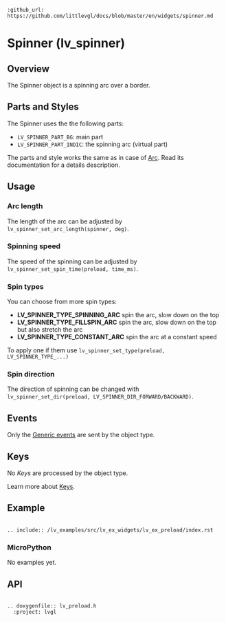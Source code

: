 ```eval_rst
:github_url: https://github.com/littlevgl/docs/blob/master/en/widgets/spinner.md
```
# Spinner (lv_spinner)

## Overview
The Spinner object is a spinning arc over a border. 

## Parts and Styles

The Spinner uses the the following parts:
- `LV_SPINNER_PART_BG`: main part
- `LV_SPINNER_PART_INDIC`: the spinning arc (virtual part)

The parts and style works the same as in case of [Arc](/widgets/arc). Read its documentation for a details description.

## Usage

### Arc length
The length of the arc can be adjusted by `lv_spinner_set_arc_length(spinner, deg)`.

### Spinning speed
The speed of the spinning can be adjusted by `lv_spinner_set_spin_time(preload, time_ms)`.

### Spin types
You can choose from more spin types:
- **LV_SPINNER_TYPE_SPINNING_ARC** spin the arc, slow down on the top
- **LV_SPINNER_TYPE_FILLSPIN_ARC** spin the arc, slow down on the top but also stretch the arc
- **LV_SPINNER_TYPE_CONSTANT_ARC** spin the arc at a constant speed

To apply one if them use `lv_spinner_set_type(preload, LV_SPINNER_TYPE_...)`

### Spin direction
The direction of spinning can be changed with `lv_spinner_set_dir(preload, LV_SPINNER_DIR_FORWARD/BACKWARD)`.


## Events
Only the [Generic events](/overview/event.html#generic-events) are sent by the object type.

## Keys
No *Keys* are processed by the object type.

Learn more about [Keys](/overview/indev).



## Example

```eval_rst

.. include:: /lv_examples/src/lv_ex_widgets/lv_ex_preload/index.rst

```

### MicroPython
No examples yet.

## API 

```eval_rst

.. doxygenfile:: lv_preload.h
  :project: lvgl
        
```
